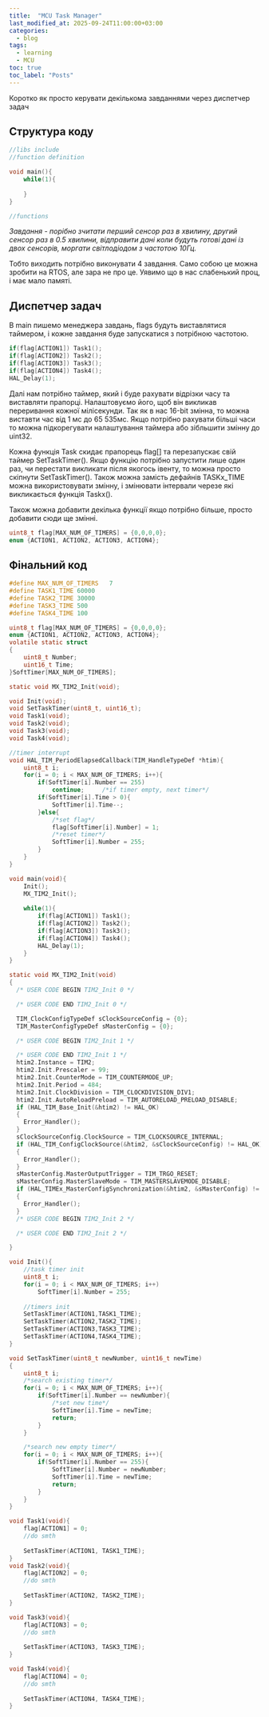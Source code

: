 ```yaml
---
title:  "MCU Task Manager"
last_modified_at: 2025-09-24T11:00:00+03:00
categories: 
  - blog
tags:
  - learning
  - MCU
toc: true
toc_label: "Posts"
---
```

Коротко як просто керувати декількома завданнями через диспетчер задач

## Cтруктура коду

```c
//libs include
//function definition

void main(){
    while(1){
    
    }
}

//functions

```

*Завдання - порібно зчитати перший сенсор раз в хвилину, другий сенсор раз в 0.5 хвилини, відправити дані коли будуть готові дані із двох сенсорів, моргати світлодіодом з частотою 10Гц.*

Тобто виходить потрібно виконувати 4 завдання. Само собою це можна зробити на RTOS, але зара не про це. Уявимо що в нас слабенький проц, і має мало памяті.

## Диспетчер задач

В main пишемо менеджера завдань, flags будуть виставлятися таймером, і кожне завдання буде запускатися з потрібною частотою.

```c
if(flag[ACTION1]) Task1();
if(flag[ACTION2]) Task2();
if(flag[ACTION3]) Task3();
if(flag[ACTION4]) Task4();
HAL_Delay(1);
```

Далі нам потрібно таймер, який і буде рахувати відрізки часу та виставляти прапорці. Налаштовуємо його, щоб він викликав переривання кожної мілісекунди. Так як в нас 16-bit змінна, то можна виставти час від 1 мс до 65 535мс. Якщо потрібно рахувати більші часи то можна підкорегувати налаштування таймера або зібльшити змінну до uint32.

Кожна функція Task скидає прапорець flag\[\] та перезапускає свій таймер SetTaskTimer(). Якщо функцію потрібно запустити лише один раз, чи перестати викликати після якогось івенту, то можна просто скіпнути SetTaskTimer(). Також можна замість дефайнів TASKх_TIME можна використовувати змінну, і змінювати інтервали черезе які викликається функція Taskx().

Також можна добавити декілька функції якщо потрібно більше, просто добавити сюди ще змінні.

```c
uint8_t flag[MAX_NUM_OF_TIMERS] = {0,0,0,0};
enum {ACTION1, ACTION2, ACTION3, ACTION4};
```

## Фінальний код

```c
#define MAX_NUM_OF_TIMERS   7
#define TASK1_TIME 60000
#define TASK2_TIME 30000
#define TASK3_TIME 500
#define TASK4_TIME 100

uint8_t flag[MAX_NUM_OF_TIMERS] = {0,0,0,0};
enum {ACTION1, ACTION2, ACTION3, ACTION4};
volatile static struct
{
    uint8_t Number;
    uint16_t Time;
}SoftTimer[MAX_NUM_OF_TIMERS];

static void MX_TIM2_Init(void);

void Init(void);
void SetTaskTimer(uint8_t, uint16_t);
void Task1(void);
void Task2(void);
void Task3(void);
void Task4(void);

//timer interrupt
void HAL_TIM_PeriodElapsedCallback(TIM_HandleTypeDef *htim){
    uint8_t i;
    for(i = 0; i < MAX_NUM_OF_TIMERS; i++){
        if(SoftTimer[i].Number == 255)
            continue;     /*if timer empty, next timer*/
        if(SoftTimer[i].Time > 0){
            SoftTimer[i].Time--;
        }else{
            /*set flag*/
            flag[SoftTimer[i].Number] = 1;
            /*reset timer*/
            SoftTimer[i].Number = 255;
        }
    }
}

void main(void){
    Init();
    MX_TIM2_Init();
    
    while(1){
        if(flag[ACTION1]) Task1();
        if(flag[ACTION2]) Task2();
        if(flag[ACTION3]) Task3();
        if(flag[ACTION4]) Task4();
        HAL_Delay(1);
    }
}

static void MX_TIM2_Init(void)
{
  /* USER CODE BEGIN TIM2_Init 0 */

  /* USER CODE END TIM2_Init 0 */

  TIM_ClockConfigTypeDef sClockSourceConfig = {0};
  TIM_MasterConfigTypeDef sMasterConfig = {0};

  /* USER CODE BEGIN TIM2_Init 1 */

  /* USER CODE END TIM2_Init 1 */
  htim2.Instance = TIM2;
  htim2.Init.Prescaler = 99;
  htim2.Init.CounterMode = TIM_COUNTERMODE_UP;
  htim2.Init.Period = 484;
  htim2.Init.ClockDivision = TIM_CLOCKDIVISION_DIV1;
  htim2.Init.AutoReloadPreload = TIM_AUTORELOAD_PRELOAD_DISABLE;
  if (HAL_TIM_Base_Init(&htim2) != HAL_OK)
  {
    Error_Handler();
  }
  sClockSourceConfig.ClockSource = TIM_CLOCKSOURCE_INTERNAL;
  if (HAL_TIM_ConfigClockSource(&htim2, &sClockSourceConfig) != HAL_OK)
  {
    Error_Handler();
  }
  sMasterConfig.MasterOutputTrigger = TIM_TRGO_RESET;
  sMasterConfig.MasterSlaveMode = TIM_MASTERSLAVEMODE_DISABLE;
  if (HAL_TIMEx_MasterConfigSynchronization(&htim2, &sMasterConfig) != HAL_OK)
  {
    Error_Handler();
  }
  /* USER CODE BEGIN TIM2_Init 2 */

  /* USER CODE END TIM2_Init 2 */

}

void Init(){
    //task timer init
    uint8_t i;
    for(i = 0; i < MAX_NUM_OF_TIMERS; i++)
        SoftTimer[i].Number = 255;
    
    //timers init
    SetTaskTimer(ACTION1,TASK1_TIME);
    SetTaskTimer(ACTION2,TASK2_TIME);
    SetTaskTimer(ACTION3,TASK3_TIME);
    SetTaskTimer(ACTION4,TASK4_TIME);	
}

void SetTaskTimer(uint8_t newNumber, uint16_t newTime)
{
    uint8_t i;
    /*search existing timer*/
    for(i = 0; i < MAX_NUM_OF_TIMERS; i++){
        if(SoftTimer[i].Number == newNumber){
            /*set new time*/
            SoftTimer[i].Time = newTime;
            return;
        }
    }

    /*search new empty timer*/
    for(i = 0; i < MAX_NUM_OF_TIMERS; i++){
        if(SoftTimer[i].Number == 255){
            SoftTimer[i].Number = newNumber;
            SoftTimer[i].Time = newTime;
            return;
        }
    }
}

void Task1(void){
    flag[ACTION1] = 0;
    //do smth
    
    SetTaskTimer(ACTION1, TASK1_TIME);	
}
void Task2(void){
    flag[ACTION2] = 0;
    //do smth
    
    SetTaskTimer(ACTION2, TASK2_TIME);	
}

void Task3(void){
    flag[ACTION3] = 0;
    //do smth
    
    SetTaskTimer(ACTION3, TASK3_TIME);	
}

void Task4(void){
    flag[ACTION4] = 0;
    //do smth
    
    SetTaskTimer(ACTION4, TASK4_TIME);	
}


```

&nbsp;